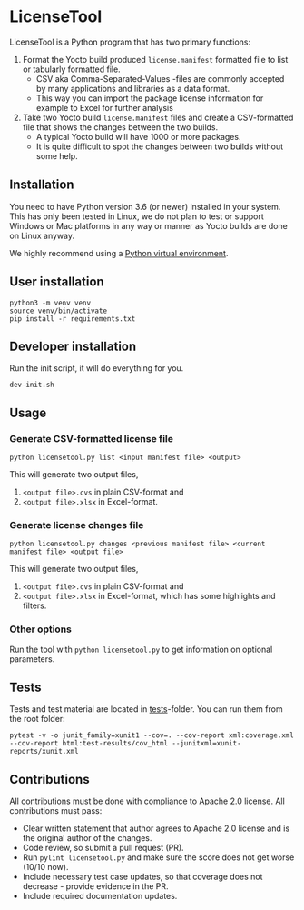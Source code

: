 # LicenseTool

LicenseTool is a Python program that has two primary functions:

1. Format the Yocto build produced `license.manifest` formatted file to list or tabularly formatted file.
    - CSV aka Comma-Separated-Values -files are commonly accepted by many applications and libraries as a data format.
    - This way you can import the package license information for example to Excel for further analysis
1. Take two Yocto build `license.manifest` files and create a CSV-formatted file that shows the changes between the two builds.
    - A typical Yocto build will have 1000 or more packages.
    - It is quite difficult to spot the changes between two builds without some help.

## Installation

You need to have Python version 3.6 (or newer) installed in your system. This has only been tested in Linux, we do not plan to test or support Windows or Mac platforms in any way or manner as Yocto builds are done on Linux anyway.

We highly recommend using a [Python virtual environment](https://docs.python.org/3/tutorial/venv.html).

## User installation

```
python3 -m venv venv
source venv/bin/activate
pip install -r requirements.txt
```

## Developer installation

Run the init script, it will do everything for you.

```
dev-init.sh
```


## Usage

### Generate CSV-formatted license file

`python licensetool.py list <input manifest file> <output>`

This will generate two output files,

1. `<output file>.cvs` in plain CSV-format and
1. `<output file>.xlsx` in Excel-format.

### Generate license changes file

`python licensetool.py changes <previous manifest file> <current manifest file> <output file>`

This will generate two output files,

1. `<output file>.cvs` in plain CSV-format and
1. `<output file>.xlsx` in Excel-format, which has some highlights and filters.

### Other options

Run the tool with `python licensetool.py` to get information on optional parameters.

## Tests

Tests and test material are located in [tests](tests)-folder.
You can run them from the root folder:

```
pytest -v -o junit_family=xunit1 --cov=. --cov-report xml:coverage.xml --cov-report html:test-results/cov_html --junitxml=xunit-reports/xunit.xml
```

## Contributions

All contributions must be done with compliance to Apache 2.0 license.
All contributions must pass:
- Clear written statement that author agrees to Apache 2.0 license and is the original author of the changes.
- Code review, so submit a pull request (PR).
- Run `pylint licensetool.py` and make sure the score does not get worse (10/10 now).
- Include necessary test case updates, so that coverage does not decrease - provide evidence in the PR.
- Include required documentation updates.
